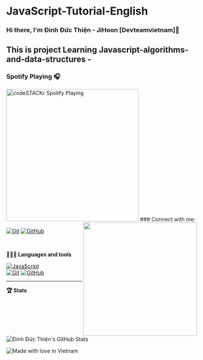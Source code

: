 # JavaScript-Tutorial-English


### Hi there, I'm Đinh Đức Thiện - JiHoon [Devteamvietnam]👋


## This is project Learning Javascript-algorithms-and-data-structures -


### Spotify Playing 🎧
<img src="https://now-playing-codestackr.vercel.app/api/spotify-playing" alt="codeSTACKr Spotify Playing" width="350" />
<img align="right" src="https://raw.githubusercontent.com/rajput2107/rajput2107/master/Assets/Developer.gif" width="300" />
### Connect with me:

[![Git](https://img.shields.io/badge/-Git-black?style=flat&logo=git)](https://github.com/meocaca-kits) [![GitHub](https://img.shields.io/badge/-GitHub-181717?style=flat&logo=github)](https://github.com/meocaca-kits)


<br />



**👨🏻‍💻 Languages and tools**

[![JavaScript](https://img.shields.io/badge/-JavaScript-black?style=flat&logo=javascript)](https://github.com/meocaca-kits)<br />
[![Git](https://img.shields.io/badge/-Git-black?style=flat&logo=git)](https://github.com/meocaca-kits) [![GitHub](https://img.shields.io/badge/-GitHub-181717?style=flat&logo=github)](https://github.com/meocaca-kits)

---
  **🏆 Stats**

![Đinh Đức Thiện's GitHub Stats](https://github-readme-stats.vercel.app/api?username=meocaca-kits&hide=["stars"]&show_icons=true)

![Made with love in Vietnam](https://madewithlove.now.sh/vn?heart=true)